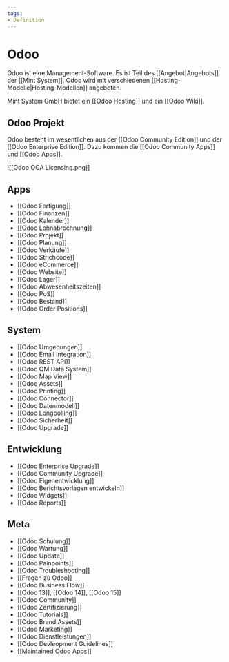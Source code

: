 ```yaml
---
tags:
- Definition
---
```

# Odoo

Odoo ist eine Management-Software. Es ist Teil des [[Angebot|Angebots]] der [[Mint System]]. Odoo wird mit verschiedenen [[Hosting-Modelle|Hosting-Modellen]] angeboten.

Mint System GmbH bietet ein [[Odoo Hosting]] und ein [[Odoo Wiki]].
## Odoo Projekt

Odoo besteht im wesentlichen aus der [[Odoo Community Edition]] und der [[Odoo Enterprise Edition]]. Dazu kommen die [[Odoo Community Apps]] und [[Odoo Apps]].

![[Odoo OCA Licensing.png]]

## Apps

* [[Odoo Fertigung]]
* [[Odoo Finanzen]]
* [[Odoo Kalender]]
* [[Odoo Lohnabrechnung]]
* [[Odoo Projekt]]
* [[Odoo Planung]]
* [[Odoo Verkäufe]]
* [[Odoo Strichcode]]
* [[Odoo eCommerce]]
* [[Odoo Website]]
* [[Odoo Lager]]
* [[Odoo Abwesenheitszeiten]]
* [[Odoo PoS]]
* [[Odoo Bestand]]
* [[Odoo Order Positions]]

## System

* [[Odoo Umgebungen]]
* [[Odoo Email Integration]]
* [[Odoo REST API]]
* [[Odoo QM Data System]]
* [[Odoo Map View]]
* [[Odoo Assets]]
* [[Odoo Printing]]
* [[Odoo Connector]]
* [[Odoo Datenmodell]]
* [[Odoo Longpolling]]
* [[Odoo Sicherheit]]
* [[Odoo Upgrade]]
## Entwicklung

* [[Odoo Enterprise Upgrade]]
* [[Odoo Community Upgrade]]
* [[Odoo Eigenentwicklung]]
* [[Odoo Berichtsvorlagen entwickeln]]
* [[Odoo Widgets]]
* [[Odoo Reports]]

## Meta

* [[Odoo Schulung]]
* [[Odoo Wartung]]
* [[Odoo Update]]
* [[Odoo Painpoints]]
* [[Odoo Troubleshooting]]
* [[Fragen zu Odoo]]
* [[Odoo Business Flow]]
* [[Odoo 13]], [[Odoo 14]], [[Odoo 15]]
* [[Odoo Community]]
* [[Odoo Zertifizierung]]
* [[Odoo Tutorials]]
* [[Odoo Brand Assets]]
* [[Odoo Marketing]]
* [[Odoo Dienstleistungen]]
* [[Odoo Devleopment Guidelines]]
* [[Maintained Odoo Apps]]
